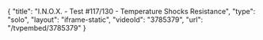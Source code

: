 {
    "title": "I.N.O.X. - Test #117\/130 - Temperature Shocks Resistance",
    "type": "solo",
    "layout": "iframe-static",
    "videoId": "3785379",
    "url": "\/tvpembed\/3785379"
}